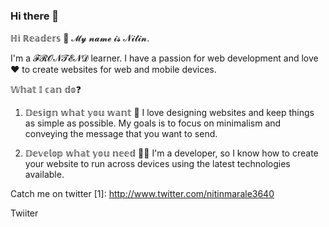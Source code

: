 ### Hi there 👋

ℍ𝕚 ℝ𝕖𝕒𝕕𝕖𝕣𝕤 👋
𝓜𝔂 𝓷𝓪𝓶𝓮 𝓲𝓼 𝓝𝓲𝓽𝓲𝓷.

I'm a 𝓕𝓡𝓞𝓝𝓣𝓔𝓝𝓓 learner. I have a passion for web development and love❤️ to create websites for web and mobile devices.

𝕎𝕙𝕒𝕥 𝕀 𝕔𝕒𝕟 𝕕𝕠❓
1. 𝔻𝕖𝕤𝕚𝕘𝕟 𝕨𝕙𝕒𝕥 𝕪𝕠𝕦 𝕨𝕒𝕟𝕥 🎨
I love designing websites and keep things as simple as possible. My goals is to focus on minimalism and conveying the message that you want to send.

2. 𝔻𝕖𝕧𝕖𝕝𝕠𝕡 𝕨𝕙𝕒𝕥 𝕪𝕠𝕦 𝕟𝕖𝕖𝕕 👨‍💻
I'm a developer, so I know how to create your website to run across devices using the latest technologies available.

Catch me on twitter
[1]: http://www.twitter.com/nitinmarale3640

Twiiter

<!--
**nitinmarale/nitinmarale** is a ✨ _special_ ✨ repository because its `README.md` (this file) appears on your GitHub profile.

Here are some ideas to get you started:

- 🔭 I’m currently working on ...
- 🌱 I’m currently learning React And Advance JavaScript.
- 
- 🤔 I’m looking for help with ...
- 💬 Ask me about @ @nitinmarale
- 📫 How to reach me: ...
- 😄 Pronouns: ...
- ⚡ Fun fact: ...
-->

